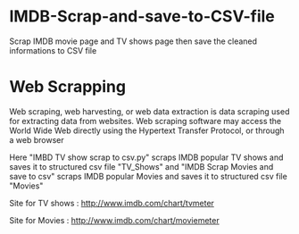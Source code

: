 # IMDB-Scrap-and-save-to-CSV-file

Scrap IMDB movie page and TV shows page then save the cleaned informations to CSV file

# Web Scrapping
Web scraping, web harvesting, or web data extraction is data scraping used for extracting data from websites. Web scraping software may access the World Wide Web directly using the Hypertext Transfer Protocol, or through a web browser


Here "IMBD TV show scrap to csv.py" scraps IMDB popular TV shows and saves it to structured csv file "TV_Shows"
and "IMDB Scrap Movies and save to csv" scraps IMDB popular Movies and saves it to structured csv file "Movies"

Site for TV shows :  http://www.imdb.com/chart/tvmeter

Site for Movies :    http://www.imdb.com/chart/moviemeter

